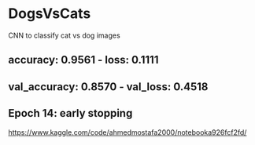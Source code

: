 # DogsVsCats
CNN to classify cat vs dog images

## accuracy: 0.9561 - loss: 0.1111
## val_accuracy: 0.8570 - val_loss: 0.4518
## Epoch 14: early stopping

https://www.kaggle.com/code/ahmedmostafa2000/notebooka926fcf2fd/
